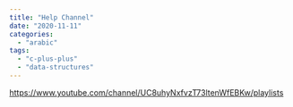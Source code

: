 ```yaml
---
title: "Help Channel"
date: "2020-11-11"
categories: 
  - "arabic"
tags: 
  - "c-plus-plus"
  - "data-structures"
---
```


https://www.youtube.com/channel/UC8uhyNxfvzT73ltenWfEBKw/playlists
